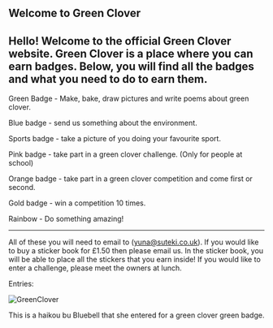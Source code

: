 ## Welcome to Green Clover

Hello! Welcome to the official Green Clover website. 
Green Clover is a place where you can earn badges. Below, you will find all the badges and what you need to do to earn them.
-----------------------------------------------------------------------------

Green Badge - Make, bake, draw pictures and write poems about green clover.


Blue badge - send us something about the environment.


Sports badge - take a picture of you doing your favourite sport.


Pink badge - take part in a green clover challenge. (Only for people at school)


Orange badge - take part in a green clover competition and come first or second.


Gold badge - win a competition 10 times.


Rainbow - Do something amazing!

-----------------------------------------------------------------------------------

All of these you will need to email to (yuna@suteki.co.uk).
If you would like to buy a sticker book for £1.50 then please email us. In the sticker book, you will be able to place all the stickers that you earn inside! If you would like to enter a challenge, please meet the owners at lunch.


Entries:

![GreenClover](/IMG_2955.jpg)<BR/>

This is a haikou bu Bluebell that she entered for a green clover green badge.




